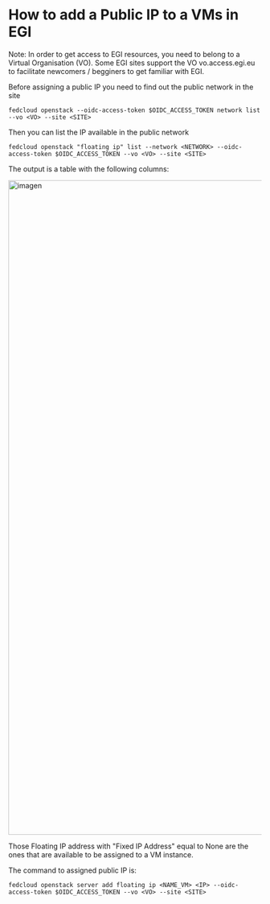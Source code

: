 # How to add a Public IP to a VMs in EGI

Note: In order to get access to EGI resources, you need to belong to a Virtual Organisation (VO). Some EGI sites support the VO vo.access.egi.eu to facilitate newcomers / begginers to get familiar with EGI. 

Before assigning a public IP you need to find out the public network in the site

`fedcloud openstack --oidc-access-token $OIDC_ACCESS_TOKEN network list --vo <VO> --site <SITE>`


Then you can list the IP available in the public network 

`fedcloud openstack "floating ip" list --network <NETWORK> --oidc-access-token $OIDC_ACCESS_TOKEN --vo <VO> --site <SITE>
`  

The output is a table with the following columns:

<img width="1301" alt="imagen" src="https://user-images.githubusercontent.com/1725775/169075795-bf441b84-839b-4fc6-9397-2bf166613c99.png">

Those Floating IP address with "Fixed IP Address" equal to None are the ones that are available to be assigned to a VM instance.

The command to assigned public IP is:
  
`fedcloud openstack server add floating ip <NAME_VM> <IP> --oidc-access-token $OIDC_ACCESS_TOKEN --vo <VO> --site <SITE>`

